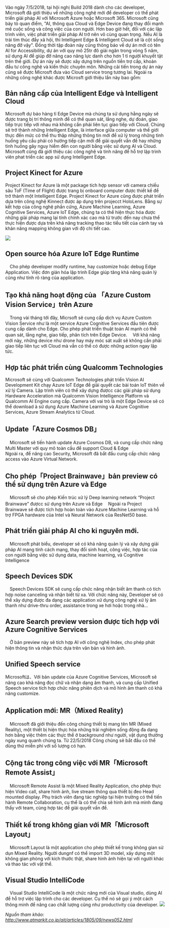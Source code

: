 Vào ngày 7/5/2018, tại hội nghị Build 2018 dành cho các developer, Microsoft đã giới thiệu về những công nghệ mới để developer có thể phát triển giải pháp AI với Microsoft Azure hoặc Microsoft 365. 
Microsoft cũng bày tỏ quan điểm, "AI, thông qua Cloud và Edge Device đang thay đổi mạnh mẽ cuộc sống và công việc của con người. Hơn bao giờ hết, đối với các lập trình viên, việc phát triển giải pháp AI trở nên vô cùng quan trọng. Nếu AI là trái tim thúc đẩy xã hội, thì Intelligent Edge & Intelligent Cloud sẽ là cột sống nâng đỡ vậy".
Đồng thời tập đoàn này cũng thông báo về dự án mới có tên AI for Accessibility, dự án với quy mô 25tr đô giải ngân trong vòng 5 năm, sử dụng AI để giúp đỡ nâng cao năng lực danh cho hơn 1 tỉ người khuyết tật trên thế giới. Dự án này sẽ được xây dựng trên nguồn tiền trợ cấp, khoản đầu tư công nghệ và kiến thức chuyên môn. Những cải tiến trong dự án này cũng sẽ được Microsft đưa vào Cloud service trong tương lai.
Ngoài ra những công nghệ khác được Microsft giới thiệu lần này bao gồm:

## Bản nâng cấp của Intelligent Edge và Intelligent Cloud
Microsoft dự báo hàng tỉ Edge Device mà chúng ta sử dụng hằng ngày sẽ được trang bị trí thông minh để có thể quan sát, lắng nghe, dự đoán, giao tiếp trực tiếp với nhau mà không cần phải liên tục giao tiếp với Cloud. 
Chúng sẽ trở thành những Intelligent Edge, là interface giữa computer và thế giới thực đến mức có thể thu thập những thông tin mới để xử lý trong những tình huống yêu cầu phải có hướng tiếp cận mới để giải quyết vấn đề hay những tình huồng gây nguy hiểm đến con người bằng việc sử dụng AI và Cloud. 
Microsoft  cũng đã giới thiệu các công nghệ và tinh năng để hỗ trợ lập trình viên phat triển các app sử dụng Intelligent Edge.

## Project Kinect for Azure
  Project  Kinect for Azure là một package tích hợp sensor với camera chiều sâu ToF (Time of Flight) được trang bị onboard computer được thiết kế để trở thành một Intelligent Edge. 
Project Kinect for Azure cũng được  phát triển dựa trên công nghệ Kinnect được áp dụng trên projecct HoloLens. 
  Bằng sự kết hợp của công nghệ phần cứng, Azure Machine Learning, Azure Cognitive Services, Azure IoT Edge, chúng ta có thể hiện thực hóa được những giải pháp mang lại tính chính xác cao mà từ trước đến nay chưa thể thực hiện được dựa trên khả năng tracking thao tác tiểu tiết của cánh tay và khản năng mapping không gian với độ chi tiết cao. 
  
![](https://images.viblo.asia/8adeaa14-3ad0-4823-b5c5-4c68d40cbb6d.png)

## Open source  hóa Azure IoT Edge Runtime
　Cho phép developer modify runtime, hay customize hoặc debug Edge Application. Việc đơn giản hóa lập trình Edge giúp tăng khả năng quản lý cũng như tính rõ ràng của application. 
 
## Tạo khả năng hoạt động của 「Azure Custom Vision Service」trên Azure 
　Trong vài tháng tới đây, Micrsoft sẽ cung cấp dịch vụ Azure Custom Vision Service như là một service Azure Cognitive Services đầu tiên được cung cấp dành cho Edge. Cho phép phát triển thuật toán AI mạnh có thể quan sát, lắng nghe, giao tiếp, phân tích trên Edge Device.
　Với khả năng mới này, những device như drone hay máy móc sát xuất sẽ không cần phải giao tiếp liên tục với Cloud mà vẫn có thể có được những action ngay lập tức.
 
## Hợp tác phát triển cùng Qualcomm Technologies
Microsoft sẽ cùng với Qualcomm Technologies phát triển Vision AI Development Kit chạy Azure IoT Edge để giải quyết các bài toán IoT thiên về xử lý Camera. 
Lập trình viên có thể xây dựng đượcc các giải pháp sử dụng Hardware Acceleration mà Qualcomm Vision Intelligence Platform và Qualcomm AI Engine cung cấp. 
Camera với vai trò là một Edge Device sẽ có thể download à sử dụng Azure Machine Learning và Azure Cognitive Services, Azure Stream Analytics  từ Cloud.

## Update「Azure Cosmos DB」
　Microsoft sẽ tiến hành update Azure Cosmos DB, và cung cấp chức năng Multi Master với quy mô toàn cầu để support Cloud & Edge  
Ngoài ra, để nâng cao Security, Microsoft đã bắt đầu cung cấp chức năng access vào Azure Virtual Network.

## Cho phép「Project Brainwave」bản preview có thể sử dụng trên Azure và Edge
　Microsoft sẽ cho phép Kiến trúc xử lý Deep learning network “Project Brainwave” đượcc sử dụng trên Azure và Edge
　Ngoài ra Project Brainwave sẽ được  tích hợp hoàn toàn vào Azure Machine Learning và hỗ trợ FPGA hardware của Intel và Neural Network của ResNet50 base.
 
## Phát triển giải pháp AI cho kỉ nguyên mới. 
　Microsoft phát biểu, developer sẽ có khả năng quản lý và xây dựng giải pháp AI mang tính cách mạng, thay đổi sinh hoạt, công việc, hợp tác của con người bằng việc sử dụng data, machine learning, và Cognitive Intelligence
 
## Speech Devices SDK
　Speech Devices SDK sẽ cung cấp chức năng nhận biết âm thanh có tích hợp noise canceling và nhận biết từ xa. Với chức năng này, Developer sẽ có thể xây dựng được đa dạng các application xử dụng công nghệ xử lý âm thanh như drive-thru order, assistance trong xe hơi hoặc trong nhà...
 
## Azure Search preview version được tích hợp với Azure Cognitive Services
　Ở bản preview này sẽ tích hợp AI với công nghệ Index, cho phép phát hiện thông tin và nhận thức dựa trên văn bản và hình ảnh. 
 
## Unified Speech service
 Microsoftは、Với bản update của Azure Cognitive Services, Microsoft sẽ nâng cao khả năng đọc chữ và nhận dạng âm thanh, và cung cấp Unified Speech service tích hợp chức năng phiên dịch và mô hình âm thanh có khả năng customize. 
 
## Application mới: MR（Mixed Reality)
　Microsoft đã giới thiệu đến công chúng thiết bị mang tên MR (Mixed Reality), một thiết bị hiện thực hóa những trải nghiệm sống động đa dạng hơn bằng việc thêm các thực thể ở background như người, vật dụng thường ngày xung quanh chúng ta. 
Từ 22/5/2018 Công chúng sẽ bắt đầu có thể dùng thử miễn phí với số lượng có hạn. 

## Cộng tác trong công việc với MR「Microsoft Remote Assist」
　Microsoft Remote Assist là một Mixed Reality Application, cho phép thực hiện Video call, share hình ảnh, live stream thông qua thiết bị đeo Head mounted display. 
Phụ trách viên đang tác nghiệp tại hiện trường có thể tiến hành Remote Collaboration, cụ thể là có thể chia sẽ hình ảnh mà mình đang thấy với team, cùng hợp tác để giải quyết vấn đề.

## Thiết kế trong không gian với MR「Microsoft Layout」
　Microsoft Layout là một application cho phép thiết kế trong không gian sử dụn Mixed Reality. Người dungnf có thể import 3D model, xây dựng một không gian phòng với kích thước thật, share hình ảnh hiện tại với người khác và thao tác với vật thể.

## Visual Studio IntelliCode
　Visual Studio IntelliCode là một chức năng mới của Visual studio, dùng AI để hỗ trợ việc lập trình cho các developer. Cụ thể nó sẽ gọi ý một cách thông minh để nâng cao chất lượng cũng như productivity của developer. 
 ![](https://images.viblo.asia/09ead37d-12a0-416c-ae8b-98655966f779.png)
 
*Nguồn tham khảo:* *http://www.atmarkit.co.jp/ait/articles/1805/09/news052.html*